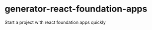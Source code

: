 generator-react-foundation-apps
===============================

Start a project with react foundation apps quickly
